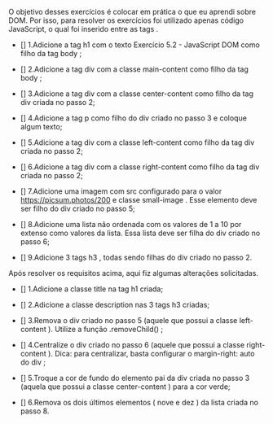 O objetivo desses exercícios é colocar em prática o que eu aprendi sobre DOM. Por isso, para resolver os exercícios foi utilizado apenas código JavaScript, o qual foi inserido entre as tags <script> e </script>.

- [] 1.Adicione a tag h1 com o texto Exercício 5.2 - JavaScript DOM como filho da tag body ;

- [] 2.Adicione a tag div com a classe main-content como filho da tag body ;

- [] 3.Adicione a tag div com a classe center-content como filho da tag div criada no passo 2;

- [] 4.Adicione a tag p como filho do div criado no passo 3 e coloque algum texto;

- [] 5.Adicione a tag div com a classe left-content como filho da tag div criada no passo 2;

- [] 6.Adicione a tag div com a classe right-content como filho da tag div criada no passo 2;

- [] 7.Adicione uma imagem com src configurado para o valor https://picsum.photos/200 e classe small-image . Esse elemento deve ser filho do div criado no passo 5;

- [] 8.Adicione uma lista não ordenada com os valores de 1 a 10 por extenso como valores da lista. Essa lista deve ser filha do div criado no passo 6;

- [] 9.Adicione 3 tags h3 , todas sendo filhas do div criado no passo 2.


Após resolver os requisitos acima, aqui fiz algumas alterações solicitadas.


- [] 1.Adicione a classe title na tag h1 criada;

- [] 2.Adicione a classe description nas 3 tags h3 criadas;

- [] 3.Remova o div criado no passo 5 (aquele que possui a classe left-content ). Utilize a função .removeChild() ;

- [] 4.Centralize o div criado no passo 6 (aquele que possui a classe right-content ). Dica: para centralizar, basta configurar o margin-right: auto do div ;

- [] 5.Troque a cor de fundo do elemento pai da div criada no passo 3 (aquela que possui a classe center-content ) para a cor verde;

- [] 6.Remova os dois últimos elementos ( nove e dez ) da lista criada no passo 8.
